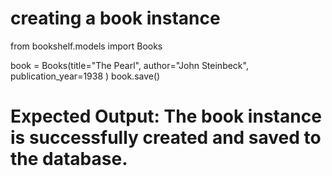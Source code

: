 # creating a book instance 
from bookshelf.models import Books

book = Books(title="The Pearl", author="John Steinbeck", publication_year=1938 )
book.save()
# Expected Output: The book instance is successfully created and saved to the database.